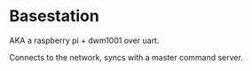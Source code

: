 # Basestation

AKA a raspberry pi + dwm1001 over uart.

Connects to the network, syncs with a master command server.


